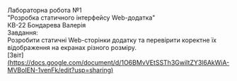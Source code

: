 Лабораторна робота №1<br>
"Розробка статичного інтерфейсу Web-додатка"<br>
КВ-22 Бондарева Валерія<br>
Завдання:<br>
Розробити статичні Web-сторінки додатку та перевірити коректне їх відображення на екранах різного розміру.<br>
[Звіт][(https://docs.google.com/document/d/1O6BMvVEtSSTh3GwiItZY3l6AkWiA-MVBoIEN-1venFk/edit?usp=sharing)](https://docs.google.com/document/d/1mETbwb4eK4QZO4qa5M21mHyE69DaMlflv3HUwT71QVE/edit?usp=sharing)
